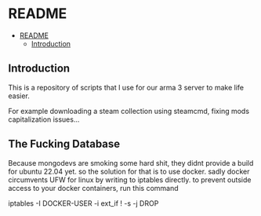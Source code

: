 # README

- [README](#readme)
  - [Introduction](#introduction)

## Introduction

This is a repository of scripts that I use for our arma 3 server to make life easier.

For example downloading a steam collection using steamcmd, fixing mods capitalization issues...

## The Fucking Database

Because mongodevs are smoking some hard shit, they didnt provide a build for ubuntu 22.04 yet. so the solution for that is to use docker.
sadly docker circumvents UFW for linux by writing to iptables directly. to prevent outside access to your docker containers, run this command

iptables -I DOCKER-USER -i ext_if ! -s <your external interface ip> -j DROP

